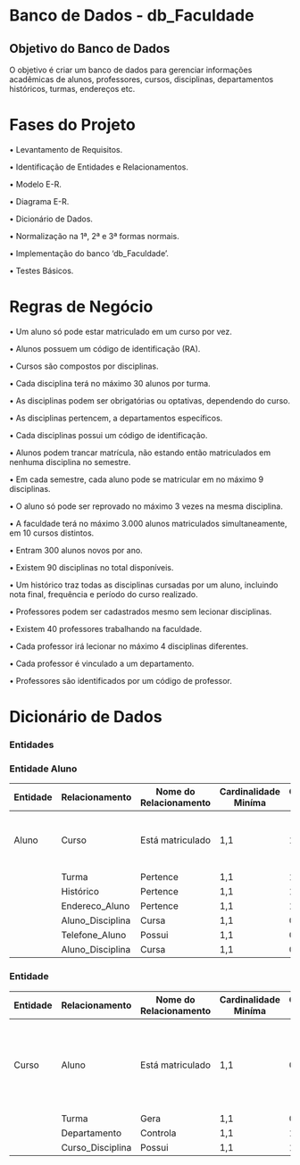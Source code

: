 # Banco de Dados - db_Faculdade

## Objetivo do Banco de Dados
O objetivo é criar um banco de dados para gerenciar informações acadêmicas de alunos, professores, cursos, disciplinas, departamentos históricos, turmas, endereços etc.


# Fases do Projeto 

• Levantamento de Requisitos.

• Identificação de Entidades e Relacionamentos.

• Modelo E-R.

• Diagrama E-R.

• Dicionário de Dados.

• Normalização na 1ª, 2ª e 3ª formas normais.

• Implementação do banco ‘db_Faculdade’.

• Testes Básicos.

# Regras de Negócio

• Um aluno só pode estar matriculado em um curso por vez.

• Alunos possuem um código de identificação (RA).

• Cursos são compostos por disciplinas.

• Cada disciplina terá no máximo 30 alunos por turma.

• As disciplinas podem ser obrigatórias ou optativas, dependendo do curso.

• As disciplinas pertencem, a departamentos específicos.

• Cada disciplinas possui um código de identificação.

• Alunos podem trancar matrícula, não estando então matriculados em nenhuma disciplina no semestre.

• Em cada semestre, cada aluno pode se matricular em no máximo 9 disciplinas.

• O aluno só pode ser reprovado no máximo 3 vezes na mesma disciplina.

• A faculdade terá no máximo 3.000 alunos matriculados simultaneamente, em 10 cursos distintos.

• Entram 300 alunos novos por ano.

• Existem 90 disciplinas no total disponíveis.

• Um histórico traz todas as disciplinas cursadas por um aluno, incluindo nota final, frequência e período do curso realizado.

• Professores podem ser cadastrados mesmo sem lecionar disciplinas.

• Existem 40 professores trabalhando na faculdade.

• Cada professor irá lecionar no máximo 4 disciplinas diferentes.

• Cada professor é vinculado a um departamento.

• Professores são identificados por um código de professor.

# Dicionário de Dados

### Entidades

### Entidade Aluno

| Entidade | Relacionamento   | Nome do Relacionamento | Cardinalidade Miníma | Cardinalidade Máxima | Descrição                                                   |
|----------|------------------|------------------------|----------------------|----------------------|-------------------------------------------------------------|
| Aluno	   | Curso	          | Está matriculado       | 1,1                  | 1,n                  | Tabela para cadastro de informações sobre os alunos.        |
|          | Turma            | Pertence               | 1,1                  | 1,n	                 |                                                             |
|          | Histórico        | Pertence               | 1,1                  | 1,1	                 |                                                             |
|          | Endereco_Aluno   | Pertence               | 1,1                  | 1,n	                 |                                                             |
|          | Aluno_Disciplina | Cursa                  | 1,1                  | 0,n                  |                                                             |	
|          | Telefone_Aluno   | Possui                 | 1,1                  | 0,n                  |                                                             |	
|          | Aluno_Disciplina | Cursa                  | 1,1                  | 0,n	                 |                                                             |

### Entidade 

| Entidade | Relacionamento   | Nome do Relacionamento | Cardinalidade Miníma | Cardinalidade Máxima | Descrição                                                   |
|----------|------------------|------------------------|----------------------|----------------------|-------------------------------------------------------------|
| Curso	   | Aluno	          | Está matriculado       | 1,1                  | 0,n                  | Tabela para cadastro dos cursos oferecidos pela faculdade.  |
|          | Turma            | Gera                   | 1,1                  | 0,n	                 |                                                             |
|          | Departamento     | Controla               | 1,1                  | 1,1	                 |                                                             |
|          | Curso_Disciplina | Possui                 | 1,1                  | 1,n	                 |                                                             |
